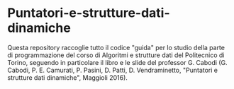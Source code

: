 # Puntatori-e-strutture-dati-dinamiche
Questa repository raccoglie tutto il codice "guida" per lo studio della parte di programmazione del corso di Algoritmi e strutture dati del Politecnico di Torino, seguendo in particolare il libro e le slide del professor G. Cabodi (G. Cabodi, P. E. Camurati, P. Pasini, D. Patti, D. Vendraminetto, "Puntatori e strutture dati dinamiche", Maggioli 2016).
